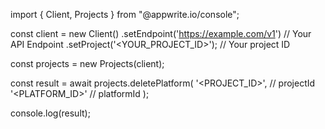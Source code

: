 import { Client, Projects } from "@appwrite.io/console";

const client = new Client()
    .setEndpoint('https://example.com/v1') // Your API Endpoint
    .setProject('<YOUR_PROJECT_ID>'); // Your project ID

const projects = new Projects(client);

const result = await projects.deletePlatform(
    '<PROJECT_ID>', // projectId
    '<PLATFORM_ID>' // platformId
);

console.log(result);
